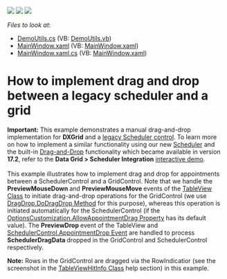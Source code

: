<!-- default badges list -->
![](https://img.shields.io/endpoint?url=https://codecentral.devexpress.com/api/v1/VersionRange/128657259/15.2.4%2B)
[![](https://img.shields.io/badge/Open_in_DevExpress_Support_Center-FF7200?style=flat-square&logo=DevExpress&logoColor=white)](https://supportcenter.devexpress.com/ticket/details/E3808)
[![](https://img.shields.io/badge/📖_How_to_use_DevExpress_Examples-e9f6fc?style=flat-square)](https://docs.devexpress.com/GeneralInformation/403183)
<!-- default badges end -->
<!-- default file list -->
*Files to look at*:

* [DemoUtils.cs](./CS/DemoUtils.cs) (VB: [DemoUtils.vb](./VB/DemoUtils.vb))
* [MainWindow.xaml](./CS/MainWindow.xaml) (VB: [MainWindow.xaml](./VB/MainWindow.xaml))
* [MainWindow.xaml.cs](./CS/MainWindow.xaml.cs) (VB: [MainWindow.xaml](./VB/MainWindow.xaml))
<!-- default file list end -->
# How to implement drag and drop between a legacy scheduler and a grid


<p><strong>Important:</strong> This example demonstrates a manual drag-and-drop implementation for <strong>DXGrid</strong> and a <a href="https://documentation.devexpress.com/WPF/8649/Controls-and-Libraries/Scheduler-legacy">legacy Scheduler control</a>. To learn more on how to implement a similar functionality using our new <a href="https://documentation.devexpress.com/WPF/114881/Controls-and-Libraries/Scheduler">Scheduler</a> and the built-in <a href="https://documentation.devexpress.com/WPF/11346/Controls-and-Libraries/Data-Grid/Drag-and-Drop">Drag-and-Drop</a> functionality which became available in version <strong>17.2</strong>, refer to the <strong>Data Grid > Scheduler Integration</strong> <a href="https://documentation.devexpress.com/WPF/14978/What-s-Installed/Interactive-Demos">interactive demo</a>.<br><br>This example illustrates how to implement drag and drop for appointments between a SchedulerControl and a GridControl. Note that we handle the <strong>PreviewMouseDown </strong>and <strong>PreviewMouseMove </strong>events of the <a href="http://documentation.devexpress.com/#WPF/clsDevExpressXpfGridTableViewtopic"><u>TableView Class</u></a> to initiate drag-and-drop operations for the GridControl (we use <a href="http://msdn.microsoft.com/en-us/library/system.windows.dragdrop.dodragdrop.aspx"><u>DragDrop.DoDragDrop Method</u></a> for this purpose), whereas this operation is initiated automatically for the SchedulerControl (if the <a href="http://documentation.devexpress.com/#WPF/DevExpressXpfSchedulerOptionsCustomization_AllowAppointmentDragtopic"><u>OptionsCustomization.AllowAppointmentDrag Property</u></a> has its default value). The <strong>PreviewDrop </strong>event of the TableView and <a href="http://documentation.devexpress.com/#WPF/DevExpressXpfSchedulerSchedulerControl_AppointmentDroptopic"><u>SchedulerControl.AppointmentDrop Event</u></a> are handled to process <strong>SchedulerDragData </strong>dropped in the GridControl and SchedulerControl respectively.</p>
<p><strong>Note:</strong> Rows in the GridControl are dragged via the RowIndicatior (see the screenshot in the <a href="http://documentation.devexpress.com/#WPF/clsDevExpressXpfGridTableViewHitInfotopic"><u>TableViewHitInfo Class</u></a> help section) in this example.</p>

<br/>


